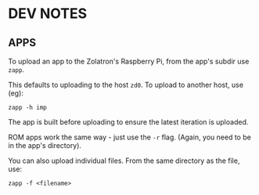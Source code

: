 # DEV NOTES

## APPS

To upload an app to the Zolatron's Raspberry Pi, from the app's subdir use `zapp`.

This defaults to uploading to the host `zd0`. To upload to another host, use (eg):

`zapp -h imp`

The app is built before uploading to ensure the latest iteration is uploaded.

ROM apps work the same way - just use the `-r` flag. (Again, you need to be in the app's directory).

You can also upload individual files. From the same directory as the file, use:

`zapp -f <filename>`
